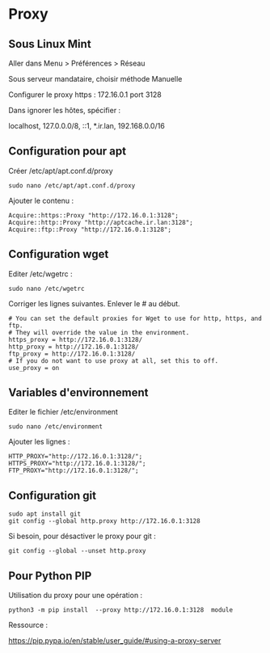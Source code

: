 # Proxy

## Sous Linux Mint
Aller dans Menu > Préférences > Réseau

Sous serveur mandataire, choisir méthode Manuelle

Configurer le proxy https : 172.16.0.1 port 3128

Dans ignorer les hôtes, spécifier :

localhost, 127.0.0.0/8, ::1, *.ir.lan, 192.168.0.0/16

## Configuration pour apt
Créer /etc/apt/apt.conf.d/proxy
```
sudo nano /etc/apt/apt.conf.d/proxy
```
Ajouter le contenu :
```
Acquire::https::Proxy "http://172.16.0.1:3128";
Acquire::http::Proxy "http://aptcache.ir.lan:3128";
Acquire::ftp::Proxy "http://172.16.0.1:3128";
```

## Configuration wget

Editer /etc/wgetrc :
```
sudo nano /etc/wgetrc
```
Corriger les lignes suivantes. Enlever le # au début.
```
# You can set the default proxies for Wget to use for http, https, and ftp.
# They will override the value in the environment.
https_proxy = http://172.16.0.1:3128/
http_proxy = http://172.16.0.1:3128/
ftp_proxy = http://172.16.0.1:3128/
# If you do not want to use proxy at all, set this to off.
use_proxy = on
```
## Variables d'environnement

Editer le fichier /etc/environment
```
sudo nano /etc/environment
```
Ajouter les lignes :
```
HTTP_PROXY="http://172.16.0.1:3128/";
HTTPS_PROXY="http://172.16.0.1:3128/";
FTP_PROXY="http://172.16.0.1:3128/";
```
## Configuration git

```
sudo apt install git
git config --global http.proxy http://172.16.0.1:3128
```

Si besoin, pour désactiver le proxy pour git :

```
git config --global --unset http.proxy
```

## Pour Python PIP

Utilisation du proxy pour une opération :

```
python3 -m pip install  --proxy http://172.16.0.1:3128  module
```

Ressource :

https://pip.pypa.io/en/stable/user_guide/#using-a-proxy-server
